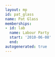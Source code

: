 ```yaml
---
layout: mp
id: pat_glass
name: Pat Glass
memberships:
- id: lab
  name: Labour Party
  start: '2010-06-08'
  end: 
autogenerated: true
---
```

